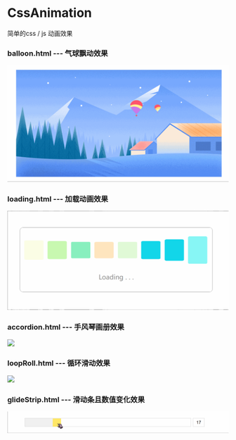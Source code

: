 # CssAnimation
简单的css / js 动画效果

### balloon.html --- 气球飘动效果
![](img/qiqiu.gif)

### loading.html --- 加载动画效果
![](img/loading.gif)

### accordion.html --- 手风琴画册效果
![](img/photoshow.gif)

### loopRoll.html --- 循环滑动效果
![](img/loopRoll.gif)

### glideStrip.html --- 滑动条且数值变化效果
![](img/glideStripShow.gif)